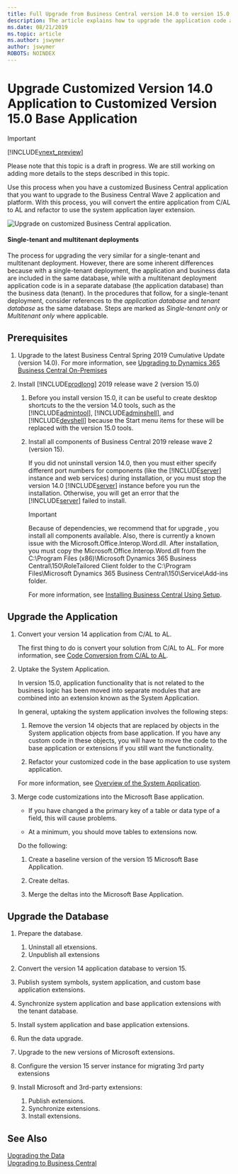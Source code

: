 ```yaml
---
title: Full Upgrade from Business Central version 14.0 to version 15.0 
description: The article explains how to upgrade the application code and how to merge code from different versions of the application.
ms.date: 08/21/2019
ms.topic: article
ms.author: jswymer
author: jswymer
ROBOTS: NOINDEX
---
```

# Upgrade Customized Version 14.0 Application to Customized Version 15.0 Base Application

> [!IMPORTANT]  
> [!INCLUDE[vnext_preview](../developer/includes/vnext_preview.md)] 
>
> Please note that this topic is a draft in progress. We are still working on adding more details to the steps described in this topic.

Use this process when you have a customized Business Central application that you want to upgrade to the Business Central Wave 2 application and platform. With this process, you will convert the entire application from C/AL to AL and refactor to use the system application layer extension.

<!-- For this scenario, I used a BC 14.0 modified base application on a BC 14.0 server instance, which include some customization on C/AL objects in the base application and a custom extension that modified the Item table. is proecess will convert the entire BC 14 custom application to an Extension on the BC 15 platform.-->

 ![Upgrade on customized Business Central application.](../developer/media/bc15-full-upgrade-customized-app.png "Upgrade on customize Business Central application")  
 
 

#### Single-tenant and multitenant deployments

The process for upgrading the very similar for a single-tenant and multitenant deployment. However, there are some inherent differences because with a single-tenant deployment, the application and business data are included in the same database, while with a multitenant deployment application code is in a separate database (the application database) than the business data (tenant). In the procedures that follow, for a single-tenant deployment, consider references to the *application database* and *tenant database* as the same database. Steps are marked as *Single-tenant only* or *Multitenant only* where applicable.

## Prerequisites

1.  Upgrade to the latest Business Central Spring 2019 Cumulative Update (version 14.0). For more information, see [Upgrading to Dynamics 365 Business Central On-Premises](upgrading-to-business-central-on-premises.md)

2. Install [!INCLUDE[prodlong](../developer/includes/prodlong.md)] 2019 release wave 2 (version 15.0)

    1. Before you install version 15.0, it can be useful to create desktop shortcuts to the the version 14.0 tools, such as the [!INCLUDE[admintool](../developer/includes/admintool.md)], [!INCLUDE[adminshell](../developer/includes/adminshell.md)], and [!INCLUDE[devshell](../developer/includes/devshell.md)] because the Start menu items for these will be replaced with the version 15.0 tools.
    
    2. Install all components of Business Central 2019 release wave 2 (version 15).
    
        If you did not uninstall version 14.0, then you must either specify different port numbers for components (like the [!INCLUDE[server](../developer/includes/server.md)] instance and web services) during installation, or you must stop the version 14.0 [!INCLUDE[server](../developer/includes/server.md)] instance before you run the installation. Otherwise, you will get an error that the [!INCLUDE[server](../developer/includes/server.md)] failed to install.
    
        > [!IMPORTANT]
        > Because of dependencies, we recommend that for upgrade , you install all components available. Also, there is currently a known issue with the Microsoft.Office.Interop.Word.dll. After installation, you must copy the Microsoft.Office.Interop.Word.dll from the C:\Program Files (x86)\Microsoft Dynamics 365 Business Central\150\RoleTailored Client folder to the C:\Program Files\Microsoft Dynamics 365 Business Central\150\Service\Add-ins folder.
    
        For more information, see [Installing Business Central Using Setup](../deployment/install-using-setup.md).

## Upgrade the Application

1. Convert your version 14 application from C/AL to AL.

    The first thing to do is convert your solution from C/AL to AL. For more information, see [Code Conversion from C/AL to AL](devenv-code-conversion.md).

2. Uptake the System Application.

    In version 15.0, application functionality that is not related to the business logic has been moved into separate modules that are combined into an extension known as the System Application.
    
    In general, uptaking the system application involves the following steps:
    
    1. Remove the version 14 objects that are replaced by objects in the System application objects from base application. If you have any custom code in these objects, you will have to move the code to the base application or extensions if you still want  the functionality.
    
    2. Refactor your customized code in the base application to use system application.
    
    For more information, see [Overview of the System Application](../developer/devenv-system-application-overview.md).

1. Merge code customizations into the Microsoft Base application.

    - If you have changed a the primary key of a table or data type of a field, this will cause problems.
    
    - At a minimum, you should move tables to extensions now.

    Do the following:
    1. Create a baseline version of the version 15 Microsoft Base Application. 
    
    2. Create deltas.
    
    3. Merge the deltas into the Microsoft Base Application.


## Upgrade the Database 

1. Prepare the database.
    1. Uninstall all etxensions.
    2. Unpublish all extensions
2. Convert the version 14 application database to version 15.
3. Publish system symbols, system application, and custom base application extensions.
4. Synchronize system application and base application extensions with the tenant database.
5. Install system application and base application extensions.
6. Run the data upgrade.
7. Upgrade to the new versions of Microsoft extensions.
8. Configure the version 15 server instance for migrating 3rd party extensions
9. Install Microsoft and 3rd-party extensions:

    1. Publish extensions.
    2. Synchronize extensions.
    3. Install extensions.


## See Also  
[Upgrading the Data](Upgrading-the-Data.md)   
[Upgrading to Business Central](upgrading-to-business-central.md)  
